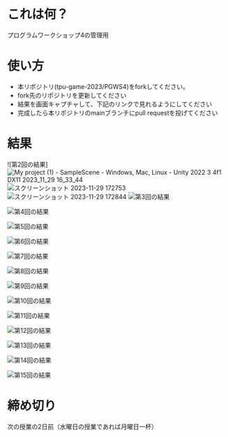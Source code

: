 # これは何？
プログラムワークショップ4の管理用

# 使い方

- 本リポジトリ(tpu-game-2023/PGWS4)をforkしてください。
- fork先のリポジトリを更新してください
- 結果を画面キャプチャして、下記のリンクで見れるようにしてください
- 完成したら本リポジトリのmainブランチにpull requestを投げてください

# 結果

![第2回の結果]![My project (1) - SampleScene - Windows, Mac, Linux - Unity 2022 3 4f1 _DX11_ 2023_11_29 16_33_44](https://github.com/MitsushioMizuki/PGWS4/assets/90998319/c3950d7b-ede0-469a-a760-328ed51ec854)
![スクリーンショット 2023-11-29 172753](https://github.com/MitsushioMizuki/PGWS4/assets/90998319/7eba0ff0-ed38-45e8-a53d-e0a7757435d8)
![スクリーンショット 2023-11-29 172844](https://github.com/MitsushioMizuki/PGWS4/assets/90998319/4ca2f26b-7b9f-4783-8710-d5d69284b441)
![第3回の結果](???.png)

![第4回の結果](???.png)

![第5回の結果](???.png)

![第6回の結果](???.png)

![第7回の結果](???.png)

![第8回の結果](???.png)

![第9回の結果](???.png)

![第10回の結果](???.png)

![第11回の結果](???.png)

![第12回の結果](???.png)

![第13回の結果](???.png)

![第14回の結果](???.png)

![第15回の結果](???.png)

# 締め切り
次の授業の2日前（水曜日の授業であれば月曜日一杯）
